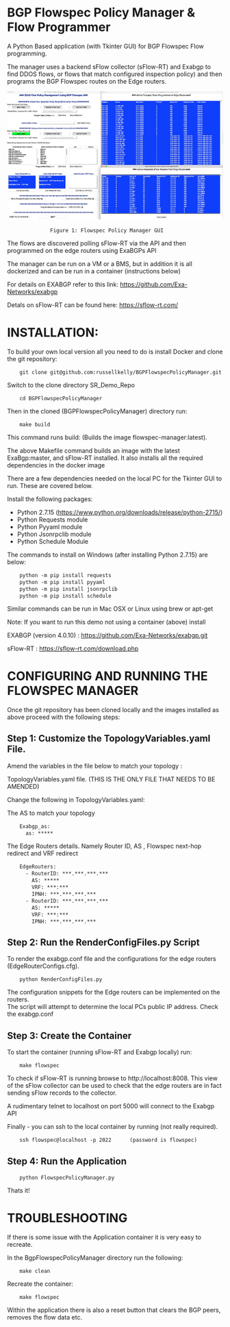 # BGP Flowspec Policy Manager & Flow Programmer

A Python Based application (with Tkinter GUI) for BGP Flowspec Flow programming.

The manager uses a backend sFlow collector (sFlow-RT) and Exabgp to find DDOS flows, 
or flows that match configured inspection policy) and then programs the BGP Flowspec 
routes on the Edge routers. 

<img src="FlowspecGUI.jpg" alt="Drawing"  height="300" width="750">

                  Figure 1: Flowspec Policy Manager GUI

The flows are discovered polling sFlow-RT via the API and then programmed on the 
edge routers using ExaBGPs API

The manager can be run on a VM or a BMS, but in addition it is all dockerized
and can be run in a container (instructions below)

For details on  EXABGP refer to this link: https://github.com/Exa-Networks/exabgp

Detals on sFlow-RT can be found here: https://sflow-rt.com/

INSTALLATION:
=============

To build your own local version all you need to do is install Docker and 
clone the git repository:

        git clone git@github.com:russellkelly/BGPFlowspecPolicyManager.git

Switch to the clone directory SR_Demo_Repo

        cd BGPFlowspecPolicyManager

Then in the cloned (BGPFlowspecPolicyManager) directory run:

        make build

This command runs build: (Builds the image flowspec-manager:latest).

The above Makefile command builds an image with the latest ExaBgp:master, and sFlow-RT
installed.  It also installs all the required dependencies in the docker image

There are a few dependencies needed on the local PC for the Tkinter GUI to run.  These 
are covered below.

Install the following packages:

- Python 2.7.15 (https://www.python.org/downloads/release/python-2715/)
- Python Requests module
- Python Pyyaml module
- Python Jsonrpclib module
- Python Schedule Module

The commands to install on Windows (after installing Python 2.7.15) are below:

        python -m pip install requests
        python -m pip install pyyaml
        python -m pip install jsonrpclib
        python -m pip install schedule

Similar commands can be run in Mac OSX or Linux using brew or apt-get

Note: If you want to run this demo not using a container (above) install 

EXABGP (version 4.0.10) : https://github.com/Exa-Networks/exabgp.git

sFlow-RT : https://sflow-rt.com/download.php


CONFIGURING AND RUNNING THE FLOWSPEC MANAGER
============================================

Once the git repository has been cloned locally and the images 
installed as above proceed with the
following steps:

Step 1: Customize the TopologyVariables.yaml File.
--------------------------------------------------

Amend the variables in the file below to match your topology :

TopologyVariables.yaml file.  (THIS IS THE ONLY FILE THAT NEEDS TO BE AMENDED)

Change the following in TopologyVariables.yaml:

The AS to match your topology

        Exabgp_as:
          as: *****

The Edge Routers details.  Namely Router ID, AS , Flowspec next-hop redirect and VRF 
redirect

        EdgeRouters:
          - RouterID: ***.***.***.***
            AS: *****
            VRF: ***:***
            IPNH: ***.***.***.***
          - RouterID: ***.***.***.***
            AS: *****
            VRF: ***:***
            IPNH: ***.***.***.***


Step 2: Run the RenderConfigFiles.py Script
--------------------------------------------

To render the exabgp.conf file and the configurations for the edge 
routers (EdgeRouterConfigs.cfg).

        python RenderConfigFiles.py

The configuration snippets for the Edge routers can be implemented on the routers.  
The script will attempt to determine the local PCs public IP address.  Check the 
exabgp.conf 


Step 3: Create the Container
----------------------------

To start the container (running sFlow-RT and Exabgp locally) run:

        make flowspec

To check if sFlow-RT is running browse to http://localhost:8008.  This view of
the sFlow collector can be used to check that the edge routers are in fact sending
sFlow records to the collector.

A rudimentary telnet to localhost on port 5000 will connect to the Exabgp API

Finally - you can ssh to the local container by running (not really required).


        ssh flowspec@localhost -p 2022      (password is flowspec)


Step 4: Run the Application
----------------------------


        python FlowspecPolicyManager.py
       
Thats it!

TROUBLESHOOTING
===============

If there is some issue with the Application container it is very easy to recreate.

In the BgpFlowspecPolicyManager directory run the following:

        make clean
        
Recreate the container:

        make flowspec
        
Within the application there is also a reset button that clears the BGP peers, removes the 
flow data etc.
